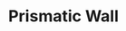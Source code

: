 ---
title: "Prismatic Wall"
index: "prismatic-wall"
permalink: /spells/prismatic-wall/
tags:
  - Spell
  - 9th Level
  - Abjuration
available_for:
  - Wizard
level: "9th Level"
school: "Abjuration"
range: "60 ft"
area: "90 ft"
shape: "Line"
comp:
  - V
  - S
duration: "10 Minutes"
description: |
  A shimmering, multicolored plane of light forms a vertical opaque wall--up to 90 feet long, 30 feet high, and 1 inch thick--centered on a point you can see within range. Alternatively, you can shape the wall into a sphere up to 30 feet in diameter centered on a point you choose within range. The wall remains in place for the duration. If you position the wall so that it passes through a space occupied by a creature, the spell fails, and your action and the spell slot are wasted.

  The wall sheds bright light out to a range of 100 feet and dim light for an additional 100 feet. You and creatures you designate at the time you cast the spell can pass through and remain near the wall without harm. If another creature that can see the wall moves to within 20 feet of it or starts its turn there, the creature must succeed on a constitution saving throw or become blinded for 1 minute.

  The wall consists of seven layers, each with a different color. When a creature attempts to reach into or pass through the wall, it does so one layer at a time through all the wall's layers. As it passes or reaches through each layer, the creature must make a dexterity saving throw or be affected by that layer's properties as described below.

  The wall can be destroyed, also one layer at a time, in order from red to violet, by means specific to each layer. Once a layer is destroyed, it remains so for the duration of the spell. A rod of cancellation destroys a prismatic wall, but an antimagic field has no effect on it.

  ***1. Red.*** The creature takes 10d6 fire damage on a failed save, or half as much damage on a successful one. While this layer is in place, nonmagical ranged attacks can't pass through the wall. The layer can be destroyed by dealing at least 25 cold damage to it.

  ***2. Orange.*** The creature takes 10d6 acid damage on a failed save, or half as much damage on a successful one. While this layer is in place, magical ranged attacks can't pass through the wall. The layer is destroyed by a strong wind.

  ***3. Yellow.*** The creature takes 10d6 lightning damage on a failed save, or half as much damage on a successful one. This layer can be destroyed by dealing at least 60 force damage to it.

  ***4. Green.*** The creature takes 10d6 poison damage on a failed save, or half as much damage on a successful one. A passwall spell, or another spell of equal or greater level that can open a portal on a solid surface, destroys this layer.

  ***5. Blue.*** The creature takes 10d6 cold damage on a failed save, or half as much damage on a successful one. This layer can be destroyed by dealing at least 25 fire damage to it.

  ***6. Indigo.*** On a failed save, the creature is restrained. It must then make a constitution saving throw at the end of each of its turns. If it successfully saves three times, the spell ends. If it fails its save three times, it permanently turns to stone and is subjected to the petrified condition. The successes and failures don't need to be consecutive; keep track of both until the creature collects three of a kind.

  While this layer is in place, spells can't be cast through the wall. The layer is destroyed by bright light shed by a daylight spell or a similar spell of equal or higher level.

  ***7. Violet.*** On a failed save, the creature is blinded. It must then make a wisdom saving throw at the start of your next turn. A successful save ends the blindness. If it fails that save, the creature is transported to another plane of the GM's choosing and is no longer blinded. (Typically, a creature that is on a plane that isn't its home plane is banished home, while other creatures are usually cast into the Astral or Ethereal planes.) This layer is destroyed by a dispel magic spell or a similar spell of equal or higher level that can end spells and magical effects.
excerpt: "A shimmering, multicolored plane of light forms a vertical opaque wall--up to 90 feet long, 30 feet high, and 1 inch thick--centered on a point you can see within range."
source: "Basic Rules"
---